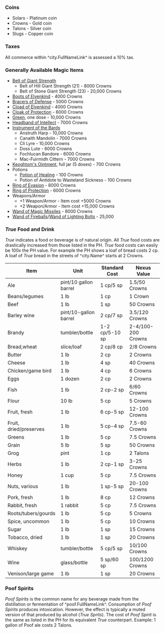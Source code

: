 ### Coins
* Solars - Platinum coin
* Crowns - Gold coin
* Talons - Silver coin
* Slugs - Copper coin

### Taxes
All commerce within ^city.FullNameLink^ is assessed a 10% tax.

### Generally Available Magic Items
* [Belt of Giant Strength](https://www.dndbeyond.com/magic-items/5372-belt-of-giant-strength)
  * Belt of Hill Giant Strength (21) - 8000 Crowns
  * Belt of Stone Giant Strength (23) - 20,000 Crowns
* [Boots of Elvenkind](https://www.dndbeyond.com/magic-items/4587-boots-of-elvenkind) - 4000 Crowns
* [Bracers of Defense](https://www.dndbeyond.com/magic-items/4594-bracers-of-defense) - 5000 Crowns
* [Cload of Elvenkind](https://www.dndbeyond.com/magic-items/4606-cloak-of-elvenkind) - 4000 Crowns
* [Cloak of Protection](https://www.dndbeyond.com/magic-items/4607-cloak-of-protection) - 6000 Crowns
* [Green](./green.md), one dose - 10,000 Crowns
* [Headband of Intellect](https://www.dndbeyond.com/magic-items/4652-headband-of-intellect) - 7000 Crowns
* [Instrument of the Bards](https://www.dndbeyond.com/magic-items/5508-instrument-of-the-bards)
  * Anstruth Harp - 10,000 Crowns
  * Canaith Mandolin - 7000 Crowns
  * Cli Lyre - 10,000 Crowns
  * Doss Lute - 6000 Crowns
  * Fochlucan Bandore - 6000 Crowns
  * Mac-Fuirmidh Cittern - 7000 Crowns
* [Keoghtom's Ointment](https://www.dndbeyond.com/magic-items/5355-keoghtoms-ointment), full jar (5 doses) - 700 Crowns
* Potions
  * [Potion of Healing](https://www.dndbeyond.com/magic-items/4708-potion-of-healing) - 100 Crowns
  * Potion of Antidote to Wasteland Sickness - 100 Crowns
* [Ring of Evasion](https://www.dndbeyond.com/magic-items/4720-ring-of-evasion) - 8000 Crowns
* [Ring of Protection](https://www.dndbeyond.com/magic-items/4726-ring-of-protection) - 6000 Crowns
* Weapons/Armor
  * +1 Weapon/Armor - Item cost +5000 Crowns
  * +2 Weapon/Armor - Item cost +15,000 Crowns
* [Wand of Magic Missiles](https://www.dndbeyond.com/magic-items/4794-wand-of-magic-missiles) - 8000 Crowns
* [Wand of Fireballs](https://www.dndbeyond.com/magic-items/4791-wand-of-fireballs)/[Wand of Lighting Bolts](https://www.dndbeyond.com/magic-items/4792-wand-of-lightning-bolts) - 25,000

### *True* Food and Drink
*True* indicates a food or beverage is of natural origin.
All *True* food costs are drastically increased from those listed in the PH. *True* food costs can easily be 100x the PH value. For example the PH shows a loaf of bread costs 2 cp. A loaf of *True* bread in the streets of ^city.Name^ starts at 2 Crowns.

| Item                   | Unit                  | Standard Cost     | Nexus Value              |
|------------------------|-----------------------|-------------------|--------------------------|
| Ale                    | pint/10 gallon barrel | 1 cp/5 sp         | 1.5/50 Crowns            |
| Beans/legumes          | 1 lb                  | 1 cp              | 1 Crown                  |
| Beef                   | 1 lb                  | 1 sp              | 50 Crowns                |
| Barley wine            | pint/10-gallon barrel | 2 cp/7 sp         | 3.5/120 Crowns           |
| Brandy                 | tumbler/bottle        | 1-2 cp/5-10 sp    | 2-4/100-200 Crowns       |
| Bread,wheat            | slice/loaf            | 2 cp/8 cp         | 2/8 Crowns               |
| Butter                 | 1 lb                  | 2 cp              | 2 Crowns                 |
| Cheese                 | 1 lb                  | 4 sp              | 40 Crowns                |
| Chicken/game bird      | 1 lb                  | 4 cp              | 6 Crowns                 |
| Eggs                   | 1 dozen               | 2 cp              | 2 Crowns                 |
| Fish                   | 1 lb                  | 2 cp-2 sp         | 6/60 Crowns              |
| Flour                  | 10 lb                 | 5 cp              | 5 Crowns                 |
| Fruit, fresh           | 1 lb                  | 6 cp-5 sp         | 12-100 Crowns            |
| Fruit, dried/preserves | 1 lb                  | 5 cp-4 sp         | 7.5-60 Crowns            |
| Greens                 | 1 lb                  | 5 cp              | 7.5 Crowns               |
| Grain                  | 5 lb                  | 5 sp              | 50 Crowns                |
| Grog                   | pint                  | 1 cp              | 2 Talons                 |
| Herbs                  | 1 lb                  | 2 cp-1 sp         | 3-25 Crowns              |
| Honey                  | 1 cup                 | 5 cp              | 7.5 Crowns               |
| Nuts, various          | 1 lb                  | 1 sp-5 sp         | 20-100 Crowns            |
| Pork, fresh            | 1 lb                  | 8 cp              | 12 Crowns                |
| Rabbit, fresh          | 1 rabbit              | 5 cp              | 7.5 Crowns               |
| Roots/tubers/gourds    | 1 lb                  | 5 cp              | 5 Crowns                 |
| Spice, uncommon        | 1 lb                  | 5 cp              | 10 Crowns                |
| Sugar                  | 1 lb                  | 1 sp              | 15 Crowns                |
| Tobacco, dried         | 1 lb                  | 1 sp              | 20 Crowns                |
| Whiskey                | tumbler/bottle        | 5 cp/5 sp         | 10/100 Crowns            |
| Wine                   | glass/bottle          | 5 sp/60 sp        | 100/1200 Crowns          |
| Venison/large game     | 1 lb                  | 1 sp              | 20 Crowns                |

### Poof Spirits
*Poof Spirits* is the common name for any beverage made from the distillation or fermentation of ^poof.FullNameLink^. Consumption of *Poof Spirits* produces intoxication. However, the effect is typically a muted version of that produced by alcohol (*True Sprits*). The cost of *Poof Spirit* is the same as listed in the PH for its equivalent *True* counterpart. Example: 1 gallon of Poof ale costs 2 Talons.
